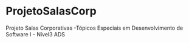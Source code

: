 # ProjetoSalasCorp
Projeto Salas Corporativas -Tópicos Especiais em Desenvolvimento de Software I - Nível3 ADS
